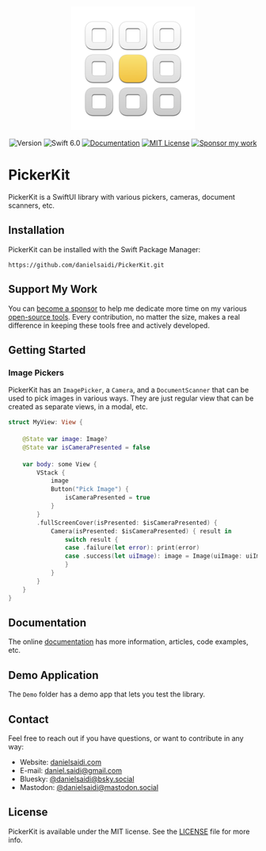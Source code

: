 <p align="center">
    <img src="Resources/Icon.png" alt="Project Icon" width="250" />
</p>

<p align="center">
    <img src="https://img.shields.io/github/v/release/danielsaidi/PickerKit?color=%2300550&sort=semver" alt="Version" />
    <img src="https://img.shields.io/badge/swift-6.0-orange.svg" alt="Swift 6.0" />
    <a href="https://danielsaidi.github.io/PickerKit"><img src="https://img.shields.io/badge/documentation-web-blue.svg" alt="Documentation" /></a>
    <a href="https://github.com/danielsaidi/PickerKit/blob/master/LICENSE"><img src="https://img.shields.io/github/license/danielsaidi/PickerKit" alt="MIT License" /></a>
    <a href="https://github.com/sponsors/danielsaidi"><img src="https://img.shields.io/badge/sponsor-GitHub-red.svg" alt="Sponsor my work" /></a>
</p>


# PickerKit

PickerKit is a SwiftUI library with various pickers, cameras, document scanners, etc.



## Installation

PickerKit can be installed with the Swift Package Manager:

```
https://github.com/danielsaidi/PickerKit.git
```



## Support My Work

You can [become a sponsor][Sponsors] to help me dedicate more time on my various [open-source tools][OpenSource]. Every contribution, no matter the size, makes a real difference in keeping these tools free and actively developed.



## Getting Started

### Image Pickers

PickerKit has an `ImagePicker`, a `Camera`, and a `DocumentScanner` that can be used to pick images in various ways. They are just regular view that can be created as separate views, in a modal, etc.

```swift
struct MyView: View {

    @State var image: Image?
    @State var isCameraPresented = false
    
    var body: some View {
        VStack {
            image
            Button("Pick Image") {
                isCameraPresented = true
            }
        }
        .fullScreenCover(isPresented: $isCameraPresented) {
            Camera(isPresented: $isCameraPresented) { result in
                switch result {
                case .failure(let error): print(error)
                case .success(let uiImage): image = Image(uiImage: uiImage)
                }
            }
        }
    }
}
```



## Documentation

The online [documentation][Documentation] has more information, articles, code examples, etc.



## Demo Application

The `Demo` folder has a demo app that lets you test the library.



## Contact

Feel free to reach out if you have questions, or want to contribute in any way:

* Website: [danielsaidi.com][Website]
* E-mail: [daniel.saidi@gmail.com][Email]
* Bluesky: [@danielsaidi@bsky.social][Bluesky]
* Mastodon: [@danielsaidi@mastodon.social][Mastodon]



## License

PickerKit is available under the MIT license. See the [LICENSE][License] file for more info.



[Email]: mailto:daniel.saidi@gmail.com
[Website]: https://danielsaidi.com
[GitHub]: https://github.com/danielsaidi
[OpenSource]: https://danielsaidi.com/opensource
[Sponsors]: https://github.com/sponsors/danielsaidi

[Bluesky]: https://bsky.app/profile/danielsaidi.bsky.social
[Mastodon]: https://mastodon.social/@danielsaidi
[Twitter]: https://twitter.com/danielsaidi

[Documentation]: https://danielsaidi.github.io/PickerKit
[Getting-Started]: https://danielsaidi.github.io/PickerKit/documentation/Pickerkit/getting-started
[License]: https://github.com/danielsaidi/PickerKit/blob/master/LICENSE
